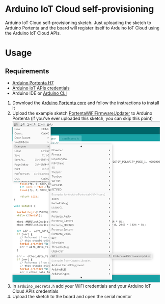 # Arduino IoT Cloud self-provisioning
Arduino IoT Cloud self-provisioning sketch. Just uploading the sketch to Arduino Portenta and the board will register itself to Arduino IoT Cloud using the Arduino IoT Cloud APIs. 

# Usage

## Requirements
- [Arduino Portenta H7](https://store.arduino.cc/portenta-h7)
- [Arduino IoT APIs credentials](https://create.arduino.cc/iot/)
- Arduino IDE or [Arduino CLI](https://github.com/arduino/arduino-cli)

1. Download the [Arduino Portenta core](https://github.com/arduino/ArduinoCore-mbed) and follow the instractions to install it
2. Upload the example sketch [PortentaWiFiFirmwareUpdater](https://github.com/arduino/ArduinoCore-mbed/tree/master/libraries/WiFi/examples/PortentaWiFiFirmwareUpdater) to Arduino Portenta (if you've ever uploaded this sketch, you can skip this point)
![PortentaWiFiFirmwareUpdater in Arduino IDE](/SelfProvisioning/img/Screenshot_1.png)
3. In `arduino_secrets.h` add your WiFi credentials and your Arduino IoT Cloud APIs credentials
4. Upload the sketch to the board and open the serial monitor